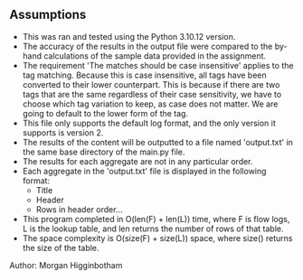 ## Assumptions

* This was ran and tested using the Python 3.10.12 version.
* The accuracy of the results in the output file were compared to the by-hand calculations of the sample data provided in the assignment.
* The requirement 'The matches should be case insensitive' applies to the tag matching. Because this is case insensitive, all tags have been converted to their lower counterpart. This is because if there are two tags that are the same regardless of their case sensitivity, we have to choose which tag variation to keep, as case does not matter. We are going to default to the lower form of the tag.
* This file only supports the default log format, and the only version it supports is version 2.
* The results of the content will be outputted to a file named 'output.txt' in the same base directory of the main.py file.
* The results for each aggregate are not in any particular order.
* Each aggregate in the 'output.txt' file is displayed in the following format:
  - Title
  - Header
  - Rows in header order...
* This program completed in O(len(F) + len(L)) time, where F is flow logs, L is the lookup table, and len returns the number of rows of that table.
* The space complexity is O(size(F) + size(L)) space, where size() returns the size of the table.

Author: Morgan Higginbotham
